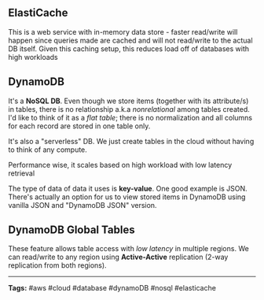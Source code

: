 ## ElastiCache
This is a web service with in-memory data store - faster read/write will happen since queries made are cached and will not read/write to the actual DB itself. Given this caching setup, this reduces load off of databases with high workloads

## DynamoDB
It's a **NoSQL DB**. Even though we store items (together with its attribute/s) in tables, there is no relationship a.k.a *nonrelational* among tables created. I'd like to think of it as a *flat table*; there is no normalization and all columns for each record are stored in one table only.

It's also a "serverless" DB. We just create tables in the cloud without having to think of any compute.

Performance wise, it scales based on high workload with low latency retrieval

The type of data of data it uses is **key-value**. One good example is JSON. There's actually an option for us to view stored items in DynamoDB using vanilla JSON and "DynamoDB JSON" version.

## DynamoDB Global Tables
These feature allows table access with *low latency* in multiple regions. We can read/write to any region using **Active-Active** replication  (2-way replication from both regions).


---
**Tags:** #aws #cloud #database #dynamoDB #nosql #elasticache

